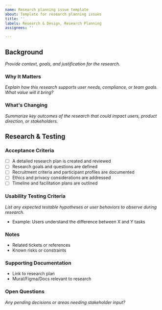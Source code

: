 ```yaml
---
name: Research planning issue template
about: Template for research planning issues
title: ''
labels: Research & Design, Research Planning
assignees: ''

---
```


## Background
_Provide context, goals, and justification for the research._

### Why It Matters
_Explain how this research supports user needs, compliance, or team goals. What value will it bring?_ 

### What's Changing
_Summarize key outcomes of the research that could impact users, product direction, or stakeholders._

## Research & Testing
### Acceptance Criteria
- [ ] A detailed research plan is created and reviewed
- [ ] Research goals and questions are defined
- [ ] Recruitment criteria and participant profiles are documented
- [ ] Ethics and privacy considerations are addressed
- [ ] Timeline and facilitation plans are outlined

### Usability Testing Criteria
_List any expected testable hypotheses or user behaviors to observe during research._
- Example: Users understand the difference between X and Y tasks

### Notes
- Related tickets or references
- Known risks or constraints

### Supporting Documentation
- Link to research plan
- Mural/Figma/Docs relevant to research

### Open Questions
_Any pending decisions or areas needing stakeholder input?_
